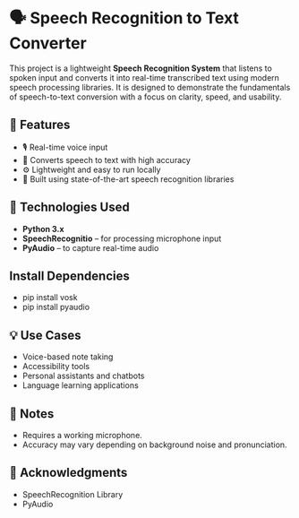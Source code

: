 # 🗣️ Speech Recognition to Text Converter

This project is a lightweight **Speech Recognition System** that listens to spoken input and converts it into real-time transcribed text using modern speech processing libraries. It is designed to demonstrate the fundamentals of speech-to-text conversion with a focus on clarity, speed, and usability.

## 📌 Features

- 🎙️ Real-time voice input  
- 📝 Converts speech to text with high accuracy  
- ⚙️ Lightweight and easy to run locally  
- 🧠 Built using state-of-the-art speech recognition libraries  

## 🚀 Technologies Used

- **Python 3.x**
- **SpeechRecognitio** – for processing microphone input
- **PyAudio** – to capture real-time audio    

## Install Dependencies

- pip install vosk
- pip install pyaudio

## 💡 Use Cases

- Voice-based note taking
- Accessibility tools
- Personal assistants and chatbots
- Language learning applications

## 📌 Notes

- Requires a working microphone.
- Accuracy may vary depending on background noise and pronunciation.

## 🙌 Acknowledgments

- SpeechRecognition Library
- PyAudio

